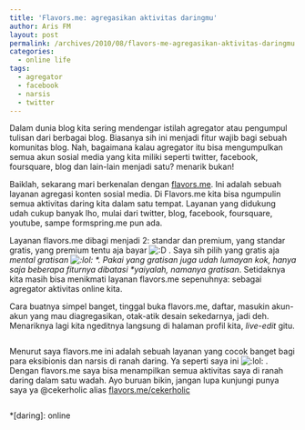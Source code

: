 ```yaml
---
title: 'Flavors.me: agregasikan aktivitas daringmu'
author: Aris FM
layout: post
permalink: /archives/2010/08/flavors-me-agregasikan-aktivitas-daringmu.html
categories:
  - online life
tags:
  - agregator
  - facebook
  - narsis
  - twitter
---
```

Dalam dunia blog kita sering mendengar istilah agregator atau pengumpul tulisan dari berbagai blog. Biasanya sih ini menjadi fitur wajib bagi sebuah komunitas blog. Nah, bagaimana kalau agregator itu bisa mengumpulkan semua akun sosial media yang kita miliki seperti twitter, facebook, foursquare, blog dan lain-lain menjadi satu? menarik bukan!

Baiklah, sekarang mari berkenalan dengan [flavors.me][1]. Ini adalah sebuah layanan agregasi konten sosial media. Di Flavors.me kita bisa ngumpulin semua aktivitas daring kita dalam satu tempat. Layanan yang didukung udah cukup banyak lho, mulai dari twitter, blog, facebook, foursquare, youtube, sampe formspring.me pun ada.

[<img class="alignleft size-large wp-image-246" title="my flavors.me homepage" src="http://i2.wp.com/cekerholic.com/wp-content/uploads/2010/08/1-1024x491.png?w=400" alt="" data-recalc-dims="1" />][2]Layanan flavors.me dibagi menjadi 2: standar dan premium, yang standar gratis, yang premium tentu aja bayar <img src='http://i1.wp.com/cekerholic.com/wp-includes/images/smilies/icon_biggrin.gif?w=604' alt=':D' class='wp-smiley' data-recalc-dims="1" /> . Saya sih pilih yang gratis aja *mental gratisan <img src='http://i2.wp.com/cekerholic.com/wp-includes/images/smilies/icon_lol.gif?w=604' alt=':lol:' class='wp-smiley' data-recalc-dims="1" /> \*. Pakai yang gratisan juga udah lumayan kok, hanya saja beberapa fiturnya dibatasi \*yaiyalah, namanya gratisan*. Setidaknya kita masih bisa menikmati layanan flavors.me sepenuhnya: sebagai agregator aktivitas online kita.

<!--more-->

Cara buatnya simpel banget, tinggal buka flavors.me, daftar, masukin akun-akun yang mau diagregasikan, otak-atik desain sekedarnya, jadi deh. Menariknya lagi kita ngeditnya langsung di halaman profil kita, *live-edit* gitu.

[<img class="aligncenter size-large wp-image-252" title="Live-editing" src="http://i0.wp.com/cekerholic.com/wp-content/uploads/2010/08/2-1024x474.png?fit=604%2C279" alt="" data-recalc-dims="1" />][3]

Menurut saya flavors.me ini adalah sebuah layanan yang cocok banget bagi para eksibionis dan narsis di ranah daring. Ya seperti saya ini <img src='http://i2.wp.com/cekerholic.com/wp-includes/images/smilies/icon_lol.gif?w=604' alt=':lol:' class='wp-smiley' data-recalc-dims="1" /> . Dengan flavors.me saya bisa menampilkan semua aktivitas saya di ranah daring dalam satu wadah. Ayo buruan bikin, jangan lupa kunjungi punya saya ya @cekerholic alias [flavors.me/cekerholic][4]

[<img src="http://i2.wp.com/cekerholic.com/wp-content/uploads/2010/08/3-1024x480.png?fit=604%2C283" alt="" title="#4sq on flavors.me" class="aligncenter size-large wp-image-257" data-recalc-dims="1" />][5]

 [1]: http://flavors.me/
 [2]: http://i2.wp.com/cekerholic.com/wp-content/uploads/2010/08/1.png
 [3]: http://i0.wp.com/cekerholic.com/wp-content/uploads/2010/08/2.png
 [4]: http://flavors.me/cekerholic
 [5]: http://i0.wp.com/cekerholic.com/wp-content/uploads/2010/08/3.png

 *[daring]: online